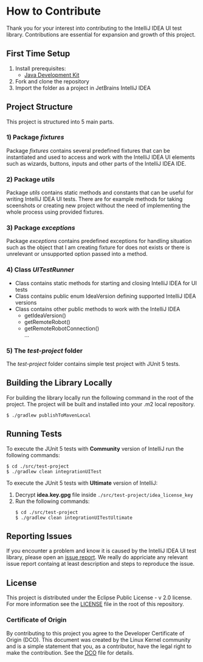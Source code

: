 # How to Contribute

Thank you for your interest into contributing to the IntelliJ IDEA UI test library. Contributions are essential for expansion and growth of this project.


## First Time Setup
1) Install prerequisites:
   * [Java Development Kit](https://adoptopenjdk.net/)
2) Fork and clone the repository
3) Import the folder as a project in JetBrains IntelliJ IDEA


## Project Structure

This project is structured into 5 main parts.

### 1) Package <i>fixtures</i>
Package <i>fixtures</i> contains several predefined fixtures that can be instantiated and used to access and work with the IntelliJ IDEA UI elements such as wizards, buttons, inputs and other parts of the IntelliJ IDEA IDE.

### 2) Package <i>utils</i>

Package <i>utils</i> contains static methods and constants that can be useful for writing IntelliJ IDEA UI tests. There are for example methods for taking sceenshots or creating new project without the need of implementing the whole process using provided fixtures.

### 3) Package <i>exceptions</i>

Package <i>exceptions</i> contains predefined exceptions for handling situation such as the object that I am creating fixture for does not exists or there is unrelevant or unsupported option passed into a method.

### 4) Class <i>UITestRunner</i>

* Class contains static methods for starting and closing IntelliJ IDEA for UI tests
* Class contains public enum IdeaVersion defining supported IntelliJ IDEA versions
* Class contains other public methods to work with the IntelliJ IDEA
   * getIdeaVersion()
   * getRemoteRobot()
   * getRemoteRobotConnection()
   <br>...

### 5) The <i>test-project</i> folder

The <i>test-project</i> folder contains simple test project with JUnit 5 tests.



## Building the Library Locally

For building the library locally run the following command in the root of the project. The project will be built and installed into your .m2 local repository.

```
$ ./gradlew publishToMavenLocal
```


## Running Tests

To execute the JUnit 5 tests with **Community** version of IntelliJ run the following commands:

```
$ cd ./src/test-project
$ ./gradlew clean integrationUITest
```

To execute the JUnit 5 tests with **Ultimate** version of IntelliJ:
1. Decrypt **idea.key.gpg** file inside `./src/test-project/idea_license_key`
2. Run the following commands:
    ``` 
   $ cd ./src/test-project
   $ ./gradlew clean integrationUITestUltimate
   ```


## Reporting Issues

If you encounter a problem and know it is caused by the IntelliJ IDEA UI test library, please open an [issue report](https://github.com/redhat-developer/intellij-common-ui-test-library/issues). We really do appriciate any relevant issue report containg at least description and steps to reproduce the issue.


## License

This project is distributed under the Eclipse Public License - v 2.0 license. For more information see the [LICENSE](./LICENSE) file in the root of this repository.

### Certificate of Origin

By contributing to this project you agree to the Developer Certificate of
Origin (DCO). This document was created by the Linux Kernel community and is a
simple statement that you, as a contributor, have the legal right to make the
contribution. See the [DCO](DCO) file for details.
